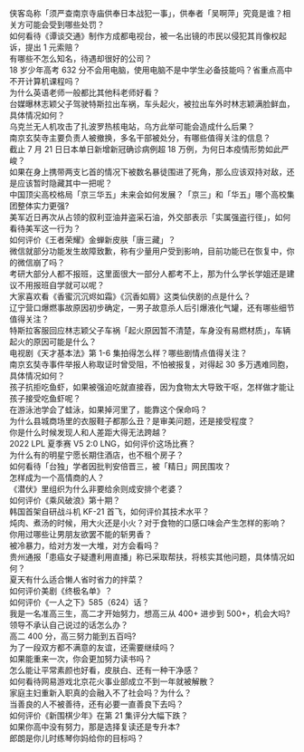 侠客岛称「须严查南京寺庙供奉日本战犯一事」，供奉者「吴啊萍」究竟是谁？相关方可能会受到哪些处罚？  
如何看待《谭谈交通》制作方成都电视台，被一名出镜的市民以侵犯其肖像权起诉，提出 1 元索赔？  
有哪些不怎么知名，待遇却很好的公司？  
18 岁少年高考 632 分不会用电脑，使用电脑不是中学生必备技能吗？省重点高中不开计算机课程吗？  
为什么英语老师一般都比其他科老师好看？  
台媒曝林志颖父子驾驶特斯拉出车祸，车头起火，被拉出车外时林志颖满脸鲜血，具体情况如何？  
乌克兰无人机攻击了扎波罗热核电站，乌方此举可能会造成什么后果？  
南京玄奘寺主要负责人被撤换，多名干部被处分，有哪些值得关注的信息？  
截止 7 月 21 日日本单日新增新冠确诊病例超 18 万例，为何日本疫情形势如此严峻？  
如果在身上携带两支匕首的情况下被数名暴徒围进了死角，那么应该双持对敌，还是应该暂时隐藏其中一把呢？  
中国顶尖高校格局「京三华五」未来会如何发展？「京三」和「华五」哪个高校集团整体实力更强?  
美军近日再次从占领的叙利亚油井盗采石油，外交部表示「实属强盗行径」，如何看待美军这一行为？  
如何评价《王者荣耀》金蝉新皮肤「唐三藏」？  
微信就部分功能发生故障致歉，称有少量用户受到影响，目前功能已在恢复中，你的微信崩了吗？  
考研大部分人都不报班，这里面很大一部分人都考不上，那为什么学长学姐还是建议不用报班自学就可以呢？  
大家喜欢看《香蜜沉沉烬如霜》《沉香如屑》这类仙侠剧的点是什么？  
辽宁营口爆燃事故原因初步确定，一男子故意杀人后引爆液化气罐，还有哪些细节值得关注？  
特斯拉客服回应林志颖父子车祸「起火原因暂不清楚，车身没有易燃材质」，车辆起火的原因可能是什么？  
电视剧《天才基本法》第 1-6 集拍得怎么样？哪些剧情点值得关注？  
南京玄奘寺事件举报人称取证时曾受阻，不怕被报复，对得起 30 多万遇难同胞，具体情况如何？  
孩子抗拒吃鱼虾，如果被强迫吃就直接吞，因为食物太大导致干呕，怎样做才能让孩子接受吃鱼虾呢？  
在游泳池学会了蛙泳，如果掉河里了，能靠这个保命吗？  
为什么县城商场里的衣服鞋子都那么丑？是审美问题，还是接受程度？  
你是什么时候发现人和人差距大得无法跨越？  
2022 LPL 夏季赛 V5 2:0 LNG，如何评价这场比赛？  
为什么有的明星宁愿长期住酒店，也不租个房子？  
如何看待「台独」学者因批判安倍晋三，被「精日」网民围攻？  
怎样成为一个高情商的人？  
《潜伏》里组织为什么非要给余则成安排个老婆？  
如何评价《乘风破浪》第十期？  
韩国首架自研战斗机 KF-21 首飞，如何评价其技术水平？  
炖肉、煮汤的时候，用大火还是小火？对于食物的口感口味会产生怎样的影响？  
你用过哪些让男朋友欲罢不能的斩男香？  
被冷暴力，给对方发一大堆，对方会看吗？  
贵州通报「患癌女子疑遭利用直播」称已采取帮扶，将核实其他问题，具体情况如何？  
夏天有什么适合懒人省时省力的拌菜？  
如何评价美剧《终极名单》？  
如何评价《一人之下》585（624）话？  
我是一名准高三生，高二才开始努力，想高三从 400+ 进步到 500+，机会大吗?  
领导不承认自己说过的话怎么办？  
高二 400 分，高三努力能到五百吗?  
为了一段双方都不满意的友谊，还需要继续吗？  
如果能重来一次，你会更加努力读书吗？  
怎么能让平常素颜也好看，皮肤白、还有一种干净感？  
如何看待网易游戏北京花火事业部成立不到一年就被解散？  
家庭主妇重新入职真的会融入不了社会吗？为什么？  
当善良的人不被善待，还有必要一直善良下去吗？  
如何评价《新围棋少年》在第 21 集评分大幅下跌？  
如果你高中没有努力，那是选择复读还是专升本?  
郎朗是你儿时练琴你妈给你的目标吗？  
